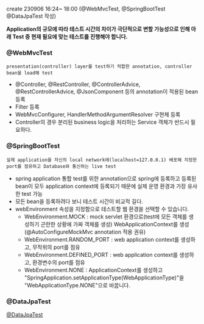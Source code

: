 
create 230906 16:24~ 18:00 (@WebMvcTest, @SpringBootTest @DataJpaTest 작성)

**Application의 규모에 따라 테스트 시간의 차이가 극단적으로 변할 가능성으로 인해 아래 Test 중 현재 필요에 맞는 테스트를 진행해야 합니다.**

### @WebMvcTest
	presentation(controller) layer를 test하기 적합한 annotation, controller bean을 load해 test

- @Controller, @RestController, @ControllerAdvice, @RestControllerAdvice, @JsonComponent 등의 annotation이 적용된 bean 등록
- Filter 등록
- WebMvcConfigurer, HandlerMethodArgumentResolver 구현체 등록
-  Controller의 경우 분리된 business logic을 처리하는 Service 객체가 반드시 필요하다.

### @SpringBootTest
	실제 application을 자신의 local network에(localhost=127.0.0.1) 배포해 지정한 port를 점유하고 Database와 통신하는 live test

- spring application 통합 test를 위한 annotation으로 spring에 등록하고 등록된 bean이 모두 application context에 등록되기 때문에 실제 운영 환경과 가장 유사한 test 가능
- 모든 bean을 등록하려다 보니 테스트 시간이 비교적 길다.
- webEnvironment 속성을 지정함으로 테스트할 웹 환경을 선택할 수 있습니다.
	- WebEnvironment.MOCK : mock servlet 환경으로(test에 모든 객체를 생성하기 곤란한 상황에 가짜 객체를 생성) WebApplicationContext를 생성 (@AutoConfigureMockMvc annotation 적용 권유)
	- WebEnvironment.RANDOM_PORT : web application context를 생성하고, 무작위의 port를 점유
	- WebEnvironment.DEFINED_PORT : web application context를 생성하고, 환경변수의 port를 점유
	- WebEnvironment.NONE : ApplicationContext를 생성하고 "SpringApplication.setApplicationType(WebApplicationType)"을 "WebApplicationType.NONE"으로 바꿉니다.

### @DataJpaTest

[@DataJpaTest]((JPA)_@OnDelete_@DataJpaTest.md)

